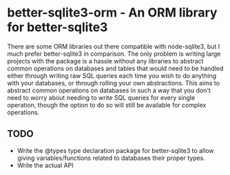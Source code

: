 better-sqlite3-orm - An ORM library for better-sqlite3
======================================================

There are some ORM libraries out there compatible with node-sqlite3, but I much
prefer better-sqlite3 in comparison. The only problem is writing large projects
with the package is a hassle without any libraries to abstract common
operations on databases and tables that would need to be handled either through
writing raw SQL queries each time you wish to do anything with your databases,
or through rolling your own abstractions. This aims to abstract common
operations on databases in such a way that you don't need to worry about
needing to write SQL queries for every single operation, though the option to
do so will still be available for complex operations.

TODO
----

- Write the @types type declaration package for better-sqlite3 to allow
  giving variables/functions related to databases their proper types.
- Write the actual API
